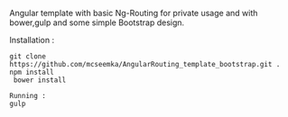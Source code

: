 Angular template with  basic Ng-Routing for private usage
 and with bower,gulp and  some simple Bootstrap design.

Installation :

    git clone https://github.com/mcseemka/AngularRouting_template_bootstrap.git .
    npm install
     bower install

    Running :
    gulp
